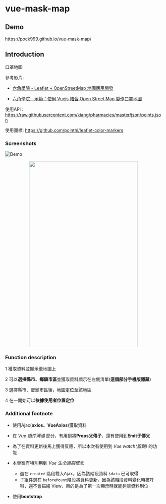 # vue-mask-map

## Demo
https://pock999.github.io/vue-mask-map/

## Introduction
口罩地圖

參考影片:

 - [六角學院 - Leaflet + OpenStreetMap 地圖應用開發](https://www.youtube.com/watch?v=pUizu62dlnY)

 - [六角學院 - 示範：使用 Vuejs 結合 Open Street Map 製作口罩地圖](https://www.youtube.com/watch?v=7CXnNMVMXeo)

使用API :
https://raw.githubusercontent.com/kiang/pharmacies/master/json/points.json

使用圖標:
https://github.com/pointhi/leaflet-color-markers


### Screenshots
![Demo](https://github.com/pock999/vue-mask-map/blob/master/demo/demo.gif?raw=true)


<p align="center">
    <img width="350" height="600" src="https://github.com/pock999/vue-mask-map/blob/master/demo/moblie_demo.gif?raw=true">
</p>

### Function description

1 獲取資料並顯示至地圖上

2 可以**選擇縣市、鄉鎮市區**並獲取資料顯示在左側清單(**這個部分手機版隱藏**)

3 選擇縣市、鄉鎮市區後，地圖定位至該地區

4 在一開始可以**依據使用者位置定位**

### Additional footnote

 - 使用Ajax(**axios、VueAxios**)獲取資料

 - 在 _Vue 組件溝通_ 部分，有用到將**Props父傳子**，還有使用到**Emit子傳父**

 - 為了在資料更新後馬上獲得反應，所以本次有使用到 _Vue watch(監聽)_ 的功能

 - 本專案有特別用到 _Vue 生命週期概念_ 
   - 選在 `created` 階段載入Ajax，因為該階段資料 `$data` 已可取得
   - 子組件選在 `beforeMount`階段將資料更新，因為該階段資料變化時被呼叫，還不會描繪 View，目的是為了第一次顯示時就能夠讓資料到位

 - 使用**bootstrap**